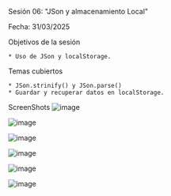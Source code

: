 Sesión 06: "JSon y almacenamiento Local"

Fecha: 31/03/2025

Objetivos de la sesión

 	* Uso de JSon y localStorage.
	
Temas cubiertos

	* JSon.strinify() y JSon.parse()
	* Guardar y recuperar datos en localStorage.

 ScreenShots
![image](https://github.com/user-attachments/assets/f423d95b-b268-4166-b02a-89aa1df81d9d)

![image](https://github.com/user-attachments/assets/d09366f3-36ad-4d53-b7b5-ba4091d7ce4a)

![image](https://github.com/user-attachments/assets/3ee07896-ab51-486b-8caa-0d47fc8da31b)

![image](https://github.com/user-attachments/assets/8e9cab0c-9e9c-4548-b49f-06fb81a1b354)

![image](https://github.com/user-attachments/assets/1c0c45a9-669e-4745-bdf6-2fc439947887)

![image](https://github.com/user-attachments/assets/b3baf2e4-cc70-41a4-baae-332a474470ab)

